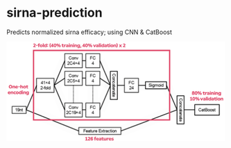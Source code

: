 # sirna-prediction

Predicts normalized sirna efficacy; using CNN & CatBoost

![](./images/model.png)

